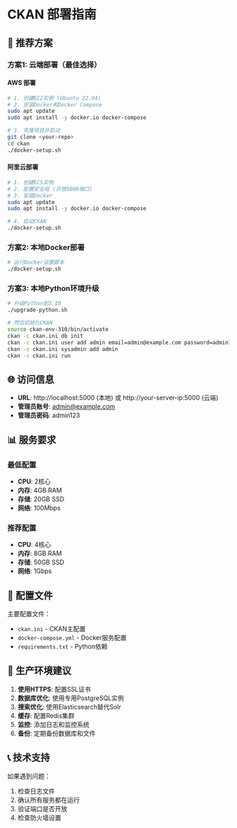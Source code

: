 # CKAN 部署指南

## 🎯 推荐方案

### 方案1: 云端部署（最佳选择）

#### AWS 部署
```bash
# 1. 创建EC2实例 (Ubuntu 22.04)
# 2. 安装Docker和Docker Compose
sudo apt update
sudo apt install -y docker.io docker-compose

# 3. 克隆项目并启动
git clone <your-repo>
cd ckan
./docker-setup.sh
```

#### 阿里云部署
```bash
# 1. 创建ECS实例
# 2. 配置安全组 (开放5000端口)
# 3. 安装Docker
sudo apt update
sudo apt install -y docker.io docker-compose

# 4. 启动CKAN
./docker-setup.sh
```

### 方案2: 本地Docker部署

```bash
# 运行Docker设置脚本
./docker-setup.sh
```

### 方案3: 本地Python环境升级

```bash
# 升级Python到3.10
./upgrade-python.sh

# 然后初始化CKAN
source ckan-env-310/bin/activate
ckan -c ckan.ini db init
ckan -c ckan.ini user add admin email=admin@example.com password=admin123
ckan -c ckan.ini sysadmin add admin
ckan -c ckan.ini run
```

## 🌐 访问信息

- **URL**: http://localhost:5000 (本地) 或 http://your-server-ip:5000 (云端)
- **管理员账号**: admin@example.com
- **管理员密码**: admin123

## 📊 服务要求

### 最低配置
- **CPU**: 2核心
- **内存**: 4GB RAM
- **存储**: 20GB SSD
- **网络**: 100Mbps

### 推荐配置
- **CPU**: 4核心
- **内存**: 8GB RAM
- **存储**: 50GB SSD
- **网络**: 1Gbps

## 🔧 配置文件

主要配置文件：
- `ckan.ini` - CKAN主配置
- `docker-compose.yml` - Docker服务配置
- `requirements.txt` - Python依赖

## 🚀 生产环境建议

1. **使用HTTPS**: 配置SSL证书
2. **数据库优化**: 使用专用PostgreSQL实例
3. **搜索优化**: 使用Elasticsearch替代Solr
4. **缓存**: 配置Redis集群
5. **监控**: 添加日志和监控系统
6. **备份**: 定期备份数据库和文件

## 📞 技术支持

如果遇到问题：
1. 检查日志文件
2. 确认所有服务都在运行
3. 验证端口是否开放
4. 检查防火墙设置
